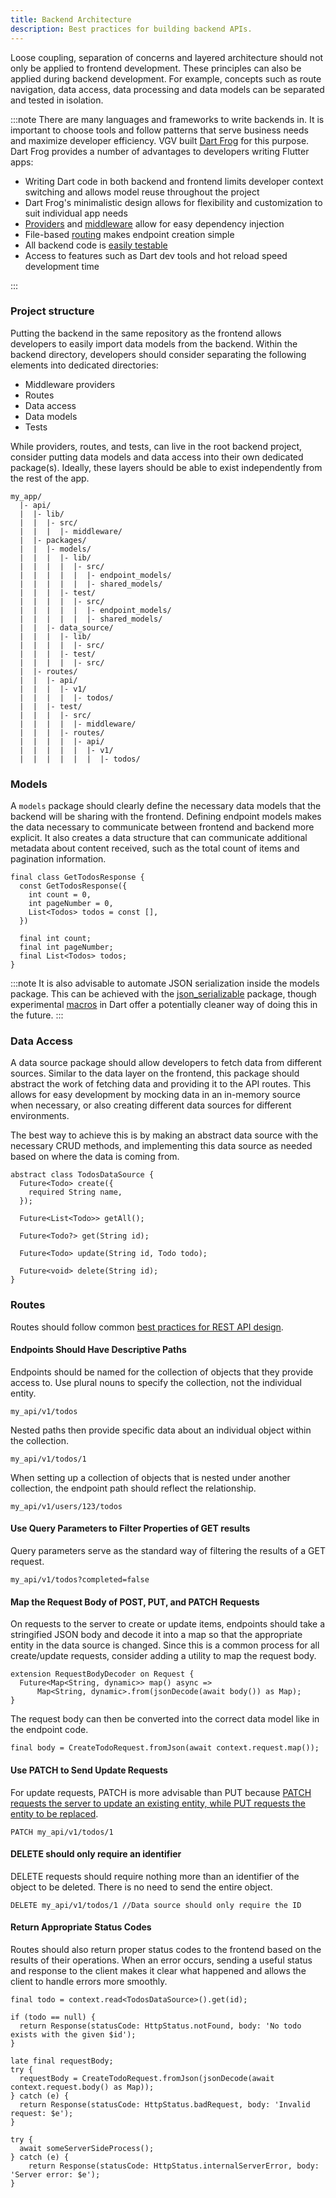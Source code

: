 ```yaml
---
title: Backend Architecture
description: Best practices for building backend APIs. 
---
```


Loose coupling, separation of concerns and layered architecture should not only be applied to frontend development. These principles can also be applied during backend development. For example, concepts such as route navigation, data access, data processing and data models can be separated and tested in isolation.

:::note
There are many languages and frameworks to write backends in. It is important to choose tools and follow patterns that serve business needs and maximize developer efficiency. VGV built [Dart Frog](https://dartfrog.vgv.dev/) for this purpose. Dart Frog provides a number of advantages to developers writing Flutter apps:

  *  Writing Dart code in both backend and frontend limits developer context switching and allows model reuse throughout the project
  * Dart Frog's minimalistic design allows for flexibility and customization to suit individual app needs
  * [Providers](https://dartfrog.vgv.dev/docs/basics/dependency-injection) and [middleware](https://dartfrog.vgv.dev/docs/basics/middleware) allow for easy dependency injection
  * File-based [routing](https://dartfrog.vgv.dev/docs/basics/routes) makes endpoint creation simple
  * All backend code is [easily testable](https://dartfrog.vgv.dev/docs/basics/testing)
  * Access to features such as Dart dev tools and hot reload speed development time

:::

### Project structure

Putting the backend in the same repository as the frontend allows developers to easily import data models from the backend. Within the backend directory, developers should consider separating the following elements into dedicated directories:

* Middleware providers
* Routes
* Data access
* Data models
* Tests

While providers, routes, and tests, can live in the root backend project, consider putting data models and data access into their own dedicated package(s). Ideally, these layers should be able to exist independently from the rest of the app. 


```
my_app/
  |- api/
  |  |- lib/
  |  |  |- src/
  |  |  |  |- middleware/
  |  |- packages/
  |  |  |- models/
  |  |  |  |- lib/
  |  |  |  |  |- src/
  |  |  |  |  |  |- endpoint_models/
  |  |  |  |  |  |- shared_models/
  |  |  |  |- test/
  |  |  |  |  |- src/
  |  |  |  |  |  |- endpoint_models/
  |  |  |  |  |  |- shared_models/
  |  |  |- data_source/  
  |  |  |  |- lib/
  |  |  |  |  |- src/
  |  |  |  |- test/
  |  |  |  |  |- src/
  |  |- routes/
  |  |  |- api/
  |  |  |  |- v1/
  |  |  |  |  |- todos/
  |  |  |- test/
  |  |  |  |- src/
  |  |  |  |  |- middleware/  
  |  |  |  |- routes/
  |  |  |  |  |- api/
  |  |  |  |  |  |- v1/
  |  |  |  |  |  |  |- todos/
```

### Models

A `models` package should clearly define the necessary data models that the backend will be sharing with the frontend. Defining endpoint models makes the data necessary to communicate between frontend and backend more explicit. It also creates a data structure that can communicate additional metadata about content received, such as the total count of items and pagination information.

```
final class GetTodosResponse {
  const GetTodosResponse({
    int count = 0,
    int pageNumber = 0,
    List<Todos> todos = const [],
  })

  final int count;
  final int pageNumber;
  final List<Todos> todos;
}
```
:::note
It is also advisable to automate JSON serialization inside the models package. This can be achieved with the [json_serializable](https://pub.dev/packages/json_serializable) package, though experimental [macros](https://dart.dev/language/macros) in Dart offer a potentially cleaner way of doing this in the future. 
:::

### Data Access

A data source package should allow developers to fetch data from different sources. Similar to the data layer on the frontend, this package should abstract the work of fetching data and providing it to the API routes. This allows for easy development by mocking data in an in-memory source when necessary, or also creating different data sources for different environments. 

The best way to achieve this is by making an abstract data source with the necessary CRUD methods, and implementing this data source as needed based on where the data is coming from.

```
abstract class TodosDataSource {
  Future<Todo> create({
    required String name,
  });

  Future<List<Todo>> getAll();

  Future<Todo?> get(String id);

  Future<Todo> update(String id, Todo todo);

  Future<void> delete(String id);
}
```

### Routes

Routes should follow common [best practices for REST API design](https://swagger.io/resources/articles/best-practices-in-api-design/).

#### Endpoints Should Have Descriptive Paths

Endpoints should be named for the collection of objects that they provide access to. Use plural nouns to specify the collection, not the individual entity. 


```
my_api/v1/todos
```

Nested paths then provide specific data about an individual object within the collection. 

```
my_api/v1/todos/1
```

When setting up a collection of objects that is nested under another collection, the endpoint path should reflect the relationship. 

```
my_api/v1/users/123/todos
```


#### Use Query Parameters to Filter Properties of GET results

Query parameters serve as the standard way of filtering the results of a GET request. 

```
my_api/v1/todos?completed=false
```

#### Map the Request Body of POST, PUT, and PATCH Requests

On requests to the server to create or update items, endpoints should take a stringified JSON body and decode it into a map so that the appropriate entity in the data source is changed. Since this is a common process for all create/update requests, consider adding a utility to map the request body.

```
extension RequestBodyDecoder on Request {
  Future<Map<String, dynamic>> map() async =>
      Map<String, dynamic>.from(jsonDecode(await body()) as Map);
}
```

The request body can then be converted into the correct data model like in the endpoint code.

```  
final body = CreateTodoRequest.fromJson(await context.request.map());
```

#### Use PATCH to Send Update Requests

For update requests, PATCH is more advisable than PUT because [PATCH requests the server to update an existing entity, while PUT requests the entity to be replaced](https://stackoverflow.com/questions/21660791/what-is-the-main-difference-between-patch-and-put-request?answertab=oldest#tab-top).


```
PATCH my_api/v1/todos/1
```

#### DELETE should only require an identifier

DELETE requests should require nothing more than an identifier of the object to be deleted. There is no need to send the entire object.

```
DELETE my_api/v1/todos/1 //Data source should only require the ID
```

#### Return Appropriate Status Codes

Routes should also return proper status codes to the frontend based on the results of their operations. When an error occurs, sending a useful status and response to the client makes it clear what happened and allows the client to handle errors more smoothly. 

```
final todo = context.read<TodosDataSource>().get(id);

if (todo == null) {
  return Response(statusCode: HttpStatus.notFound, body: 'No todo exists with the given $id');
}
```

```
late final requestBody;
try {
  requestBody = CreateTodoRequest.fromJson(jsonDecode(await context.request.body() as Map));
} catch (e) {
  return Response(statusCode: HttpStatus.badRequest, body: 'Invalid request: $e');
}

```

```
try {
  await someServerSideProcess();
} catch (e) {
    return Response(statusCode: HttpStatus.internalServerError, body: 'Server error: $e');
}
```

